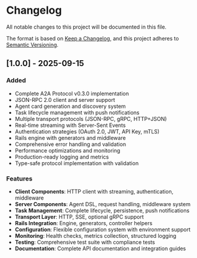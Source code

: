# Changelog

All notable changes to this project will be documented in this file.

The format is based on [Keep a Changelog](https://keepachangelog.com/en/1.0.0/),
and this project adheres to [Semantic Versioning](https://semver.org/spec/v2.0.0.html).

## [1.0.0] - 2025-09-15

### Added
- Complete A2A Protocol v0.3.0 implementation
- JSON-RPC 2.0 client and server support
- Agent card generation and discovery system
- Task lifecycle management with push notifications
- Multiple transport protocols (JSON-RPC, gRPC, HTTP+JSON)
- Real-time streaming with Server-Sent Events
- Authentication strategies (OAuth 2.0, JWT, API Key, mTLS)
- Rails engine with generators and middleware
- Comprehensive error handling and validation
- Performance optimizations and monitoring
- Production-ready logging and metrics
- Type-safe protocol implementation with validation

### Features
- **Client Components**: HTTP client with streaming, authentication, middleware
- **Server Components**: Agent DSL, request handling, middleware system
- **Task Management**: Complete lifecycle, persistence, push notifications
- **Transport Layer**: HTTP, SSE, optional gRPC support
- **Rails Integration**: Engine, generators, controller helpers
- **Configuration**: Flexible configuration system with environment support
- **Monitoring**: Health checks, metrics collection, structured logging
- **Testing**: Comprehensive test suite with compliance tests
- **Documentation**: Complete API documentation and integration guides